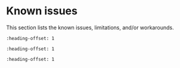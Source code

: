 # Known issues

This section lists the known issues, limitations, and/or workarounds.

```{include} ../../../../release/known_issues/cannot_add_sdk_components.md
:heading-offset: 1
```
```{include} ../../../../release/known_issues/safety_iec60730b.md
:heading-offset: 1
```
```{include} ../../../../release/known_issues/usbfs_controller.md
:heading-offset: 1
```